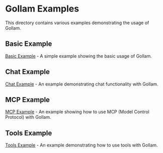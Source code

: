 # Gollam Examples

This directory contains various examples demonstrating the usage of Gollam.

## Basic Example
[Basic Example](basic/main.go) - A simple example showing the basic usage of Gollam.

## Chat Example
[Chat Example](chat/main.go) - An example demonstrating chat functionality with Gollam.

## MCP Example
[MCP Example](mcp/main.go) - An example showing how to use MCP (Model Control Protocol) with Gollam.

## Tools Example
[Tools Example](tools/main.go) - An example demonstrating how to use tools with Gollam.
